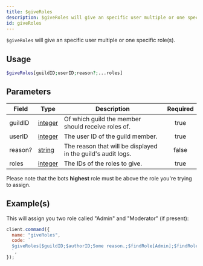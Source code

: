 ```yaml
---
title: $giveRoles
description: $giveRoles will give an specific user multiple or one specific role(s).
id: giveRoles
---
```


`$giveRoles` will give an specific user multiple or one specific role(s).

## Usage

```php
$giveRoles[guildID;userID;reason?;...roles]
```

## Parameters

| Field   | Type                                                                                                | Description                                                  | Required |
| ------- | --------------------------------------------------------------------------------------------------- | ------------------------------------------------------------ | :------: |
| guildID | [integer](https://developer.mozilla.org/en-US/docs/Web/JavaScript/Reference/Global_Objects/Integer) | Of which guild the member should receive roles of.           |   true   |
| userID  | [integer](https://developer.mozilla.org/en-US/docs/Web/JavaScript/Reference/Global_Objects/Integer) | The user ID of the guild member.                             |   true   |
| reason? | [string](https://developer.mozilla.org/en-US/docs/Web/JavaScript/Reference/Global_Objects/String)   | The reason that will be displayed in the guild's audit logs. |  false   |
| roles   | [integer](https://developer.mozilla.org/en-US/docs/Web/JavaScript/Reference/Global_Objects/Integer) | The IDs of the roles to give.                                |   true   |

Please note that the bots **highest** role must be above the role you're trying to assign.

## Example(s)

This will assign you two role called "Admin" and "Moderator" (if present):

```javascript
client.command({
  name: "giveRoles",
  code: `
  $giveRoles[$guildID;$authorID;Some reason.;$findRole[Admin];$findRole[Moderator]]
  `,
});
```
